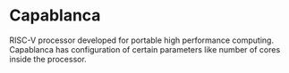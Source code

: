 # Capablanca

RISC-V processor developed for portable high performance computing.
Capablanca has configuration of certain parameters like number of cores inside the processor.

